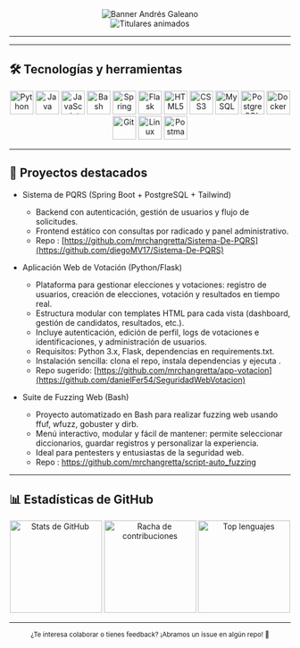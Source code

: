 <div align="center">
  <img src="https://capsule-render.vercel.app/api?type=waving&color=gradient&customColorList=6,11,20&height=200&section=header&text=Andrés%20Galeano&fontSize=72&fontColor=fff&animation=twinkling&fontAlignY=35&desc=Ingeniero%20de%20Sistemas%20en%20formación&descAlignY=55&descSize=20" alt="Banner Andrés Galeano" />
</div>

<div align="center">
  <img src="https://readme-typing-svg.herokuapp.com?font=Fira+Code&size=22&duration=3000&pause=1000&color=00D9FF&center=true&vCenter=true&width=650&lines=👨‍💻+Desarrollador+Full+Stack;📊+Analista+de+Datos;☁️+DevOps+%26+Cloud+entusiasta;🤖+IA+%7C+Automatización;🚀+Siempre+aprendiendo" alt="Titulares animados" />
</div>

---

---

## 🛠️ Tecnologías y herramientas

<p align="center">
  <!-- Lenguajes -->
  <img src="https://cdn.jsdelivr.net/gh/devicons/devicon/icons/python/python-original.svg" height="42" alt="Python"/>
  <img src="https://cdn.jsdelivr.net/gh/devicons/devicon/icons/java/java-original.svg" height="42" alt="Java"/>
  <img src="https://cdn.jsdelivr.net/gh/devicons/devicon/icons/javascript/javascript-original.svg" height="42" alt="JavaScript"/>
  <img src="https://cdn.jsdelivr.net/gh/devicons/devicon/icons/bash/bash-original.svg" height="42" alt="Bash"/>
  
  <!-- Backend / Frameworks -->
  <img src="https://cdn.jsdelivr.net/gh/devicons/devicon/icons/spring/spring-original.svg" height="42" alt="Spring"/>
  <img src="https://cdn.jsdelivr.net/gh/devicons/devicon/icons/flask/flask-original.svg" height="42" alt="Flask"/>
  
  <!-- Frontend -->
  <img src="https://cdn.jsdelivr.net/gh/devicons/devicon/icons/html5/html5-original.svg" height="42" alt="HTML5"/>
  <img src="https://cdn.jsdelivr.net/gh/devicons/devicon/icons/css3/css3-original.svg" height="42" alt="CSS3"/>

  
  <!-- Datos / DB -->
  <img src="https://cdn.jsdelivr.net/gh/devicons/devicon/icons/mysql/mysql-original.svg" height="42" alt="MySQL"/>
  <img src="https://cdn.jsdelivr.net/gh/devicons/devicon/icons/postgresql/postgresql-original.svg" height="42" alt="PostgreSQL"/>
  
  <!-- DevOps / Tools -->
  <img src="https://cdn.jsdelivr.net/gh/devicons/devicon/icons/docker/docker-original.svg" height="42" alt="Docker"/>
  <img src="https://cdn.jsdelivr.net/gh/devicons/devicon/icons/git/git-original.svg" height="42" alt="Git"/>
  <img src="https://cdn.jsdelivr.net/gh/devicons/devicon/icons/linux/linux-original.svg" height="42" alt="Linux"/>
  <img src="https://cdn.jsdelivr.net/gh/devicons/devicon/icons/postman/postman-original.svg" height="42" alt="Postman"/>
</p>

---

## 🚀 Proyectos destacados

- Sistema de PQRS (Spring Boot + PostgreSQL + Tailwind)
  - Backend con autenticación, gestión de usuarios y flujo de solicitudes.
  - Frontend estático con consultas por radicado y panel administrativo.
  - Repo : [https://github.com/mrchangretta/Sistema-De-PQRS](https://github.com/diegoMV17/Sistema-De-PQRS)

- Aplicación Web de Votación (Python/Flask)
  - Plataforma para gestionar elecciones y votaciones: registro de usuarios, creación de elecciones, votación y resultados en tiempo real.
  - Estructura modular con templates HTML para cada vista (dashboard, gestión de candidatos, resultados, etc.).
  - Incluye autenticación, edición de perfil, logs de votaciones e identificaciones, y administración de usuarios.
  - Requisitos: Python 3.x, Flask, dependencias en requirements.txt.
  - Instalación sencilla: clona el repo, instala dependencias y ejecuta .
  - Repo sugerido: [https://github.com/mrchangretta/app-votacion](https://github.com/danielFer54/SeguridadWebVotacion)



- Suite de Fuzzing Web (Bash)
  - Proyecto automatizado en Bash para realizar fuzzing web usando ffuf, wfuzz, gobuster y dirb.
  - Menú interactivo, modular y fácil de mantener: permite seleccionar diccionarios, guardar registros y personalizar la experiencia.
  - Ideal para pentesters y entusiastas de la seguridad web.
  - Repo : https://github.com/mrchangretta/script-auto_fuzzing

---

## 📊 Estadísticas de GitHub

<div align="center">
  <img height="165" src="https://github-readme-stats.vercel.app/api?username=mrchangretta&show_icons=true&theme=tokyonight&hide_border=true" alt="Stats de GitHub"/>
  <img height="165" src="https://streak-stats.demolab.com?user=mrchangretta&theme=tokyonight&hide_border=true" alt="Racha de contribuciones"/>
  <img height="165" src="https://github-readme-stats.vercel.app/api/top-langs/?username=mrchangretta&layout=compact&langs_count=8&theme=tokyonight&hide_border=true" alt="Top lenguajes"/>
</div>

---



<div align="center">
  <sub>¿Te interesa colaborar o tienes feedback? ¡Abramos un issue en algún repo! 🚀</sub>
</div>






